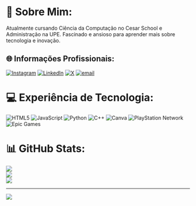 # 💫 Sobre Mim:
Atualmente cursando Ciência da Computação no Cesar School e Administração na UPE. Fascinado e ansioso para aprender mais sobre tecnologia e inovação.


## 🌐 Informações Profissionais:
[![Instagram](https://img.shields.io/badge/Instagram-%23E4405F.svg?logo=Instagram&logoColor=white)](https://instagram.com/raulmaia._) [![LinkedIn](https://img.shields.io/badge/LinkedIn-%230077B5.svg?logo=linkedin&logoColor=white)](https://linkedin.com/in/https://www.linkedin.com/in/raulmaiab/) [![X](https://img.shields.io/badge/X-black.svg?logo=X&logoColor=white)](https://x.com/raul_scr) [![email](https://img.shields.io/badge/Email-D14836?logo=gmail&logoColor=white)](mailto:raulmaiabarbosa@gmail.com) 

# 💻 Experiência de Tecnologia:
![HTML5](https://img.shields.io/badge/html5-%23E34F26.svg?style=for-the-badge&logo=html5&logoColor=white) ![JavaScript](https://img.shields.io/badge/javascript-%23323330.svg?style=for-the-badge&logo=javascript&logoColor=%23F7DF1E) ![Python](https://img.shields.io/badge/python-3670A0?style=for-the-badge&logo=python&logoColor=ffdd54) ![C++](https://img.shields.io/badge/c++-%2300599C.svg?style=for-the-badge&logo=c%2B%2B&logoColor=white) ![Canva](https://img.shields.io/badge/Canva-%2300C4CC.svg?style=for-the-badge&logo=Canva&logoColor=white) ![PlayStation Network](https://img.shields.io/badge/PSN-%230070D1.svg?style=for-the-badge&logo=Playstation&logoColor=white) ![Epic Games](https://img.shields.io/badge/epicgames-%23313131.svg?style=for-the-badge&logo=epicgames&logoColor=white)
# 📊 GitHub Stats:
![](https://github-readme-stats.vercel.app/api?username=raulmaiab&theme=transparent&hide_border=false&include_all_commits=false&count_private=false)<br/>
![](https://nirzak-streak-stats.vercel.app/?user=raulmaiab&theme=transparent&hide_border=false)<br/>
![](https://github-readme-stats.vercel.app/api/top-langs/?username=raulmaiab&theme=transparent&hide_border=false&include_all_commits=false&count_private=false&layout=compact)

---
[![](https://visitcount.itsvg.in/api?id=raulmaiab&icon=0&color=0)](https://visitcount.itsvg.in)

<!-- Proudly created with GPRM ( https://gprm.itsvg.in ) -->
